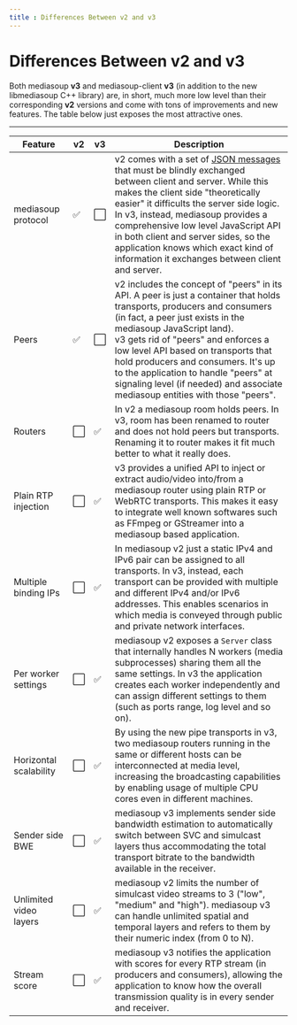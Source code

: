 ```yaml
---
title : Differences Between v2 and v3
---
```



# Differences Between v2 and v3

Both mediasoup **v3** and mediasoup-client **v3** (in addition to the new libmediasoup C++ library) are, in short, much more low level than their corresponding **v2** versions and come with tons of improvements and new features. The table below just exposes the most attractive ones.

----

<div markdown="1" class="table-wrapper L1-small L4">

Feature                 | v2 | v3 | Description
----------------------- | -- | -- | -------------------------------
mediasoup protocol      | ✅ | ⬜️ | v2 comes with a set of [JSON messages](https://mediasoup.org/documentation/v2/mediasoup-protocol/) that must be blindly exchanged between client and server. While this makes the client side "theoretically easier" it difficults the server side logic.<br>In v3, instead, mediasoup provides a comprehensive low level JavaScript API in both client and server sides, so the application knows which exact kind of information it exchanges between client and server.
Peers                   | ✅ | ⬜️ | v2 includes the concept of "peers" in its API. A peer is just a container that holds transports, producers and consumers (in fact, a peer just exists in the mediasoup JavaScript land).<br>v3 gets rid of "peers" and enforces a low level API based on transports that hold producers and consumers. It's up to the application to handle "peers" at signaling level (if needed) and associate mediasoup entities with those "peers".
Routers                 | ⬜️ | ✅ | In v2 a mediasoup room holds peers. In v3, room has been renamed to router and does not hold peers but transports. Renaming it to router makes it fit much better to what it really does.
Plain RTP injection     | ⬜️ | ✅ | v3 provides a unified API to inject or extract audio/video into/from a mediasoup router using plain RTP or WebRTC transports. This makes it easy to integrate well known softwares such as FFmpeg or GStreamer into a mediasoup based application.
Multiple binding IPs    | ⬜️ | ✅ | In mediasoup v2 just a static IPv4 and IPv6 pair can be assigned to all transports. In v3, instead, each transport can be provided with multiple and different IPv4 and/or IPv6 addresses. This enables scenarios in which media is conveyed through public and private network interfaces.
Per worker settings     | ⬜️ | ✅ | mediasoup v2 exposes a `Server` class that internally handles N workers (media subprocesses) sharing them all the same settings. In v3 the application creates each worker independently and can assign different settings to them (such as ports range, log level and so on).
Horizontal scalability  | ⬜️ | ✅ | By using the new pipe transports in v3, two mediasoup routers running in the same or different hosts can be interconnected at media level, increasing the broadcasting capabilities by enabling usage of multiple CPU cores even in different machines.
Sender side BWE         | ⬜️ | ✅ | mediasoup v3 implements sender side bandwidth estimation to automatically switch between SVC and simulcast layers thus accommodating the total transport bitrate to the bandwidth available in the receiver.
Unlimited video layers  | ⬜️ | ✅ | mediasoup v2 limits the number of simulcast video streams to 3 ("low", "medium" and "high"). mediasoup v3 can handle unlimited spatial and temporal layers and refers to them by their numeric index (from 0 to N).
Stream score            | ⬜️ | ✅ | mediasoup v3 notifies the application with scores for every RTP stream (in producers and consumers), allowing the application to know how the overall transmission quality is in every sender and receiver.

</div>

